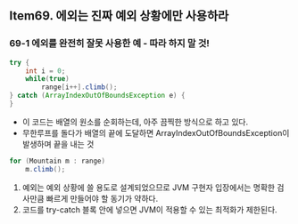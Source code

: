 ## Item69. 에외는 진짜 예외 상황에만 사용하라

### 69-1 에외를 완전히 잘못 사용한 예 - 따라 하지 말 것!
```java
try {
    int i = 0;
    while(true)
        range[i++].climb();
} catch (ArrayIndexOutOfBoundsException e) {
}
```
- 이 코드는 배열의 원소를 순회하는데, 아주 끔찍한 방식으로 하고 있다.
- 무한루프를 돌다가 배열의 끝에 도달하면 ArrayIndexOutOfBoundsException이 발생하며 끝을 내는 것

```java
for (Mountain m : range)
    m.climb();
```

1. 예외는 예외 상황에 쓸 용도로 설계되었으므로 JVM 구현자 입장에서는 명확한 검사만큼 빠르게 만들어야 할 동기가 약하다.
2. 코드를 try-catch 블록 안에 넣으면 JVM이 적용할 수 있는 최적화가 제한된다.